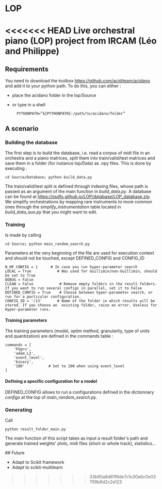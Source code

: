 # LOP

<<<<<<< HEAD
Live orchestral piano (LOP) project from IRCAM (Léo and Philippe)
=======
## Requirements
You need to download the toolbox <https://github.com/aciditeam/acidano> and add it to your python path. To do this, you can either :
- place the acidano folder in the lop/Source 
- or type in a shell
        
        PYTHONPATH=”${PYTHONPATH}:/path/to/acidano/folder”


## A scenario
### Building the database
The first step is to build the database, i.e. read a corpus of midi file in an orchestra and a piano matrices, split them into train/valid/test matrices and save them in a folder (for instance lop/Data) as .npy files. This is done by executing :

    cd Source/Database; python build_data.py

The train/valid/test split is defined through indexing files, whose path is passed as an argument of the main function in *build_data.py*.
A database can be found at <https://qsdfo.github.io/LOP/database/LOP_database.zip>. \
We simplify orchestrations by mapping rare instruments to more common ones through the *simplify_instrumentation* table located in *build_data_aux.py* that you might want to edit.

### Training
Is made by calling

    cd Source; python main_random_search.py

Parameters at the very beginning of the file are used for execution context and should not be touched, except DEFINED_CONFIG and CONFIG_ID

    N_HP_CONFIG = 1      # In case you run hyper-parameter search
    LOCAL = True            # Was used for Guillimin/non-Guillimin, should be set to True
    DEBUG = False          
    CLEAN = False            # Remove empty folders in the result folders. If you want to run several configs in parallel, set it to False
    DEFINED_CONFIG = True    # Choose between hyper-parameter search, or run for a particular configuration.
    CONFIG_ID = '/13'       # Name of the folder in which results will be stored. If you choose an  existing folder, raise an error. Useless for Hyper-parameter runs.

#### Training parameters
The training parameters (model, optim method, granularity, type of units and quantization) are defined in the commands table :

    commands = [
        'FGgru',
        'adam_L2',
        'event_level',
        'binary',
        '100'           # Set to 100 when using event_level
    ]

#### Defining a specific configuration for a model
DEFINED_CONFIG allows to run a configurations defined in the dictionnary *configs* at the top of *main_random_search.py*.

### Generating
Call

    python result_folder_main.py

The main function of this script takes as input a result folder's path and generate trained weights' plots, midi files (short or whole track), statistics...

## Future
- Adapt to Scikit framework
- Adapt to scikit-multilearn

<!-- # Models
## Difference between RBM based models and LSTM based or mixed
LSTM based models and mixed models can not be initialized with a sequence.
Thus, the inference task is much more difficult for them. In another way, it gives a much powerfull model (no initialization)

# Training
## Initialization of the visible units
### Initialization Gibbs chain
Choice : Random uniform
#### Previous frame
Gibbs chain will stay in the init value
#### Bernoulli p = 0.5
Stuck early in the init state
#### Random uniform [0,1]
Good :)

# Generation
## Threshold on the output probability ?
Probabilities < 0.5 are set to 0
Actually not the case. High number of sampling steps should make this useless.
 -->
>>>>>>> 33b60a8d81f9de7c1c00a6c0e03799b6d2c2e123
